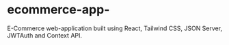 # ecommerce-app-
E-Commerce web-application built using React, Tailwind CSS, JSON Server, JWTAuth and Context API.

